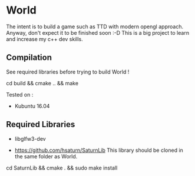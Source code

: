 # World

The intent is to build a game such as TTD with modern opengl approach.
Anyway, don't expect it to be finished soon :-D
This is a big project to learn and increase my c++ dev skills.

## Compilation

See required libraries before trying to build World !

cd build && cmake .. && make

Tested on :

* Kubuntu 16.04

## Required Libraries

* libglfw3-dev

* https://github.com/hsaturn/SaturnLib
This library should be cloned in the same folder as World.

cd SaturnLib && cmake . && sudo make install